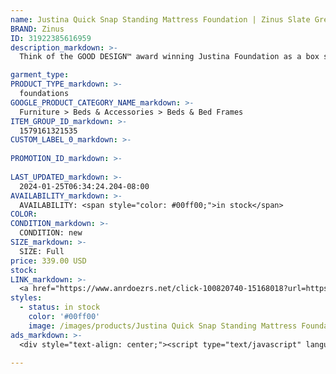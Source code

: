```yaml
---
name: Justina Quick Snap Standing Mattress Foundation | Zinus Slate Grey / 14" / Full
BRAND: Zinus
ID: 31922385616959
description_markdown: >-
  Think of the GOOD DESIGN™ award winning Justina Foundation as a box spring and base frame, rolled into one. It snaps together in minutes and is built sturdy with a steel frame and wooden legs. With a fabric cover that gives it an upholstered look, it’s the fanciest box spring you’ll ever lay eyes on. The fanciest, and the most functional.

garment_type:
PRODUCT_TYPE_markdown: >-
  foundations
GOOGLE_PRODUCT_CATEGORY_NAME_markdown: >-
  Furniture > Beds & Accessories > Beds & Bed Frames
ITEM_GROUP_ID_markdown: >-
  1579161321535
CUSTOM_LABEL_0_markdown: >-
  
PROMOTION_ID_markdown: >-
  
LAST_UPDATED_markdown: >-
  2024-01-25T06:34:24.204-08:00
AVAILABILITY_markdown: >-
  AVAILABILITY: <span style="color: #00ff00;">in stock</span>
COLOR:
CONDITION_markdown: >-
  CONDITION: new
SIZE_markdown: >-
  SIZE: Full
price: 339.00 USD
stock: 
LINK_markdown: >-
  <a href="https://www.anrdoezrs.net/click-100820740-15168018?url=https%3A%2F%2Fwww.zinus.com%2Fproducts%2Fjustina-quick-snap-standing-mattress-foundation-11-inch%3Fvariant%3D31922385616959" target="_blank" style="display: inline-block; padding: 10px 20px; font-size: 16px; text-align: center; text-decoration: none; cursor: pointer; border: 1px solid #3498db; color: #3498db; background-color: #fff; border-radius: 5px; transition: background-color 0.3s;">Go to Product</a>
styles:
  - status: in stock
    color: '#00ff00'
    image: /images/products/Justina Quick Snap Standing Mattress Foundation _ Zinus Slate Grey _ 14_ _ Full/1579161321535_36_Justina_Metal_Mattress_Foundation_14__Grey.jpg
ads_markdown: >-
  <div style="text-align: center;"><script type="text/javascript" language="javascript" src="https://www.anrdoezrs.net/placeholder-52386694?target=_top&mouseover=N"></script></div>

---
```

